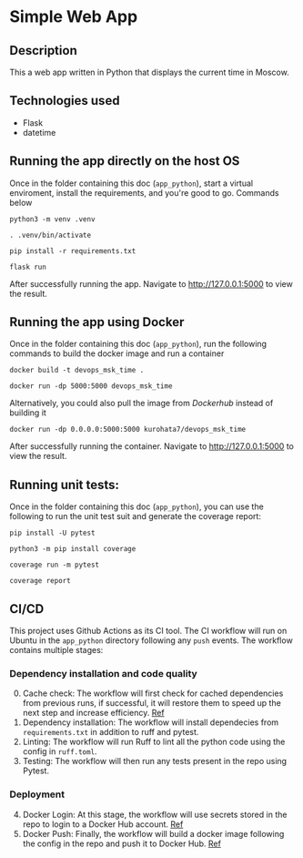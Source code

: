 # Simple Web App

## Description
This a web app written in Python that displays the current time in Moscow.

## Technologies used
- Flask
- datetime

## Running the app directly on the host OS
Once in the folder containing this doc (`app_python`), start a virtual enviroment, install the requirements, and you're good to go. Commands below

    python3 -m venv .venv

    . .venv/bin/activate

    pip install -r requirements.txt

    flask run

After successfully running the app. Navigate to http://127.0.0.1:5000 to view the result.

## Running the app using Docker
Once in the folder containing this doc (`app_python`), run the following commands to build the docker image and run a container

    docker build -t devops_msk_time .

    docker run -dp 5000:5000 devops_msk_time

Alternatively, you could also pull the image from *Dockerhub* instead of building it

    docker run -dp 0.0.0.0:5000:5000 kurohata7/devops_msk_time

After successfully running the container. Navigate to http://127.0.0.1:5000 to view the result.

## Running unit tests:
Once in the folder containing this doc (`app_python`), you can use the following to run the unit test suit and generate the coverage report:

    pip install -U pytest

    python3 -m pip install coverage

    coverage run -m pytest

    coverage report

## CI/CD
This project uses Github Actions as its CI tool. The CI workflow will run on Ubuntu in the `app_python` directory following any `push` events. The workflow contains multiple stages:

### Dependency installation and code quality
0. Cache check: The workflow will first check for cached dependencies from previous runs, if successful, it will restore them to speed up the next step and increase efficiency. [Ref](https://github.com/actions/cache)
1. Dependency installation: The workflow will install dependecies from `requirements.txt` in addition to ruff and pytest.
2. Linting: The workflow will run Ruff to lint all the python code using the config in `ruff.toml`.
3. Testing: The workflow will then run any tests present in the repo using Pytest.

### Deployment
4. Docker Login: At this stage, the workflow will use secrets stored in the repo to login to a Docker Hub account. [Ref](https://github.com/docker/login-action)
5. Docker Push: Finally, the workflow will build a docker image following the config in the repo and push it to Docker Hub. [Ref](https://github.com/docker/build-push-action)
